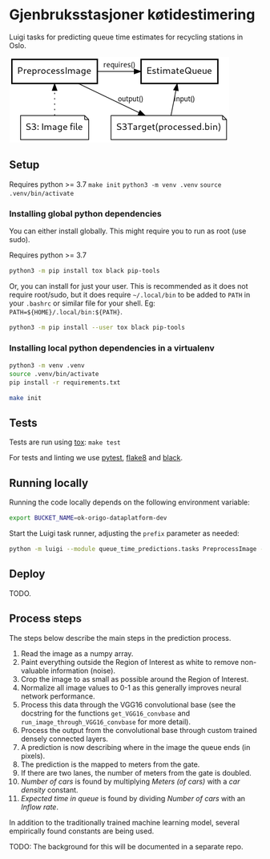 Gjenbruksstasjoner køtidestimering
==================================

Luigi tasks for predicting queue time estimates for recycling stations in Oslo.

![Queue_time_predictions task flow](doc/queue_time_predictions.png)

## Setup

Requires python >= 3.7
`make init`
`python3 -m venv .venv`
`source .venv/bin/activate`

### Installing global python dependencies

You can either install globally. This might require you to run as root (use sudo).

Requires python >= 3.7
```bash
python3 -m pip install tox black pip-tools
```

Or, you can install for just your user. This is recommended as it does not
require root/sudo, but it does require `~/.local/bin` to be added to `PATH` in
your `.bashrc` or similar file for your shell. Eg:
`PATH=${HOME}/.local/bin:${PATH}`.

```bash
python3 -m pip install --user tox black pip-tools
```


### Installing local python dependencies in a virtualenv

```bash
python3 -m venv .venv
source .venv/bin/activate
pip install -r requirements.txt
```

```bash
make init
```


## Tests

Tests are run using [tox](https://pypi.org/project/tox/): `make test`

For tests and linting we use [pytest](https://pypi.org/project/pytest/),
[flake8](https://pypi.org/project/flake8/) and
[black](https://pypi.org/project/black/).

## Running locally

Running the code locally depends on the following environment variable:

```bash
export BUCKET_NAME=ok-origo-dataplatform-dev
```

Start the Luigi task runner, adjusting the `prefix` parameter as needed:

```bash
python -m luigi --module queue_time_predictions.tasks PreprocessImage --prefix=test/my-testing-bucket --local-scheduler
```

## Deploy

TODO.

## Process steps

The steps below describe the main steps in the prediction process.

1. Read the image as a numpy array.
2. Paint everything outside the Region of Interest as white to remove non-valuable information (noise).
3. Crop the image to as small as possible around the Region of Interest.
4. Normalize all image values to 0-1 as this generally improves neural network performance.
5. Process this data through the VGG16 convolutional base (see the docstring for the functions `get_VGG16_convbase` and `run_image_through_VGG16_convbase` for more detail).
6. Process the output from the convolutional base through custom trained densely connected layers.
7. A prediction is now describing where in the image the queue ends (in pixels).
8. The prediction is the mapped to meters from the gate.
9. If there are two lanes, the number of meters from the gate is doubled.
10. *Number of cars* is found by multiplying *Meters (of cars)* with a *car density* constant.
11. *Expected time in queue* is found by dividing *Number of cars* with an *Inflow rate*.

In addition to the traditionally trained machine learning model, several empirically found constants are being used.

TODO: The background for this will be documented in a separate repo.

